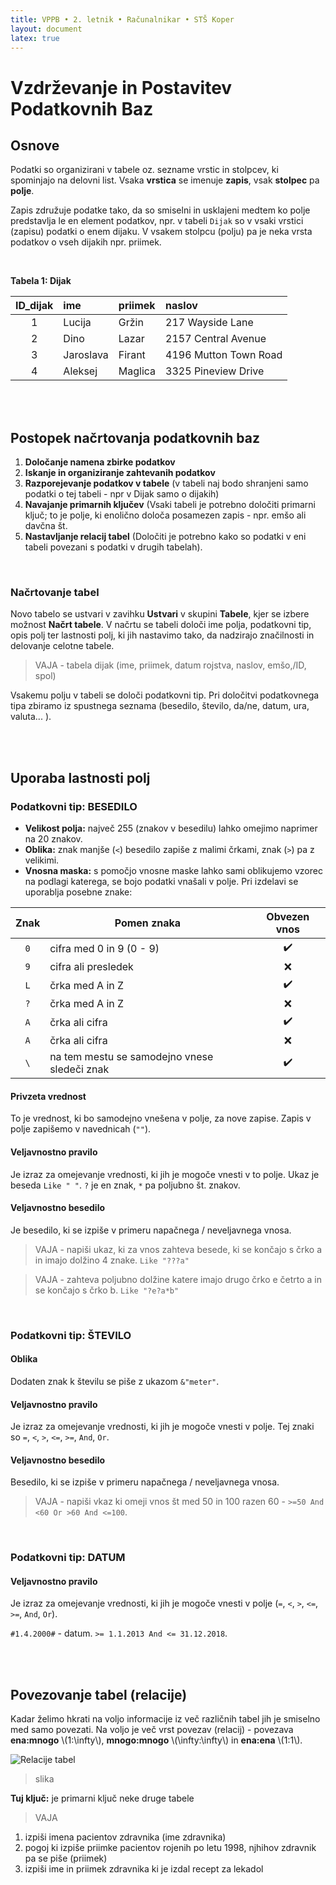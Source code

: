 ```yaml
---
title: VPPB • 2. letnik • Računalnikar • STŠ Koper
layout: document
latex: true
---
```


# Vzdrževanje in Postavitev Podatkovnih Baz

## Osnove

Podatki so organizirani v tabele oz. sezname vrstic in stolpcev, ki spominjajo na delovni list. Vsaka **vrstica** se imenuje **zapis**, vsak **stolpec** pa **polje**.

Zapis združuje podatke tako, da so smiselni in usklajeni medtem ko polje predstavlja le en element podatkov, npr. v tabeli `Dijak` so v vsaki vrstici (zapisu) podatki o enem dijaku. V vsakem stolpcu (polju) pa je neka vrsta podatkov o vseh dijakih npr. priimek.

<br>

**Tabela 1: Dijak**

| ID_dijak | ime       | priimek | naslov                |
|:--------:|:----------|:--------|:----------------------|
| 1        | Lucija    | Gržin   | 217 Wayside Lane      |
| 2        | Dino      | Lazar   | 2157 Central Avenue   |
| 3        | Jaroslava | Firant  | 4196 Mutton Town Road |
| 4        | Aleksej   | Maglica | 3325 Pineview Drive   |


<br><br>

## Postopek načrtovanja podatkovnih baz

1. **Določanje namena zbirke podatkov**
2. **Iskanje in organiziranje zahtevanih podatkov**
3. **Razporejevanje podatkov v tabele** (v tabeli naj bodo shranjeni samo podatki o tej tabeli - npr v Dijak samo o dijakih)
4. **Navajanje primarnih ključev** (Vsaki tabeli je potrebno določiti primarni ključ; to je polje, ki enolično določa posamezen zapis - npr. emšo ali davčna št.
5. **Nastavljanje relacij tabel** (Določiti je potrebno kako so podatki v eni tabeli povezani s podatki v drugih tabelah).

<br>

### Načrtovanje tabel

Novo tabelo se ustvari v zavihku **Ustvari** v skupini **Tabele**, kjer se izbere možnost **Načrt tabele**. V načrtu se tabeli določi ime polja, podatkovni tip, opis polj ter lastnosti polj, ki jih nastavimo tako, da nadzirajo značilnosti in delovanje celotne tabele.

> VAJA - tabela dijak (ime, priimek, datum rojstva, naslov, emšo,/ID, spol)

Vsakemu polju v tabeli se določi podatkovni tip. Pri določitvi podatkovnega tipa zbiramo iz spustnega seznama (besedilo, število, da/ne, datum, ura, valuta... ).

<br><br>

## Uporaba lastnosti polj

### Podatkovni tip: BESEDILO

- **Velikost polja:** največ 255 (znakov v besedilu) lahko omejimo naprimer na 20 znakov.
- **Oblika:** znak manjše (`<`) besedilo zapiše z malimi črkami, znak (`>`) pa z velikimi.
- **Vnosna maska:** s pomočjo vnosne maske lahko sami oblikujemo vzorec na podlagi katerega, se bojo podatki vnašali v polje. Pri izdelavi se uporablja posebne znake:

| Znak | Pomen znaka                                  | Obvezen vnos |
|:----:|----------------------------------------------|:------------:|
| `0`  | cifra med 0 in 9 (0 - 9)                     |      ✔️      |
| `9`  | cifra ali presledek                          |      ❌      |
| `L`  | črka med A in Z                              |      ✔️      |
| `?`  | črka med A in Z                              |      ❌      |
| `A`  | črka ali cifra                               |      ✔️      |
| `A`  | črka ali cifra                               |      ❌      |
| `\`  | na tem mestu se samodejno vnese sledeči znak |      ✔️      |

#### Privzeta vrednost

To je vrednost, ki bo samodejno vnešena v polje, za nove zapise. Zapis v polje zapišemo v navednicah (`""`).

#### Veljavnostno pravilo

Je izraz za omejevanje vrednosti, ki jih je mogoče vnesti v to polje. Ukaz je beseda `Like " "`. `?` je en znak, `*` pa poljubno št. znakov.

#### Veljavnostno besedilo

Je besedilo, ki se izpiše v primeru napačnega / neveljavnega vnosa.

> VAJA - napiši ukaz, ki za vnos zahteva besede, ki se končajo s črko a in imajo dolžino 4 znake. `Like "???a"`

> VAJA - zahteva poljubno dolžine katere imajo drugo črko e četrto a in se končajo s črko b. `Like "?e?a*b"`

<br>

### Podatkovni tip: ŠTEVILO

#### Oblika

Dodaten znak k številu se piše z ukazom `&"meter"`.

#### Veljavnostno pravilo

Je izraz za omejevanje vrednosti, ki jih je mogoče vnesti v polje. Tej znaki so `=`, `<`, `>`, `<=`, `>=`, `And`, `Or`.

#### Veljavnostno besedilo

Besedilo, ki se izpiše v primeru napačnega / neveljavnega vnosa.

> VAJA - napiši vkaz ki omeji vnos št med 50 in 100 razen 60 - `>=50 And <60 Or >60 And <=100`.

<br>

### Podatkovni tip: DATUM

#### Veljavnostno pravilo

Je izraz za omejevanje vrednosti, ki jih je mogoče vnesti v polje (`=`, `<`, `>`, `<=`, `>=`, `And`, `Or`).

`#1.4.2000#` - datum. `>= 1.1.2013 And <= 31.12.2018`.

<br><br>

## Povezovanje tabel (relacije)

Kadar želimo hkrati na voljo informacije iz več različnih tabel jih je smiselno med samo povezati. Na voljo je več vrst povezav (relacij) - povezava **ena:mnogo** \\(1:\infty\\), **mnogo:mnogo** \\(\infty:\infty\\) in **ena:ena** \\(1:1\\).

![Relacije tabel][rel1]

> slika

**Tuj ključ:** je primarni ključ neke druge tabele

> VAJA

1. izpiši imena pacientov zdravnika (ime zdravnika)
2. pogoj ki izpiše priimke pacientov rojenih po letu 1998, njhihov zdravnik pa se piše (priimek)
3. izpiši ime in priimek zdravnika ki je izdal recept za lekadol




[rel1]: https://res.cloudinary.com/solamona/image/upload/v1538827449/zvs/sts-kp/rac/2l/vppb/accdbrel1.png
